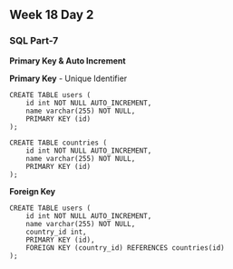 ## Week 18 Day 2

### SQL Part-7

**Primary Key & Auto Increment**

**Primary Key** - Unique Identifier

```mysql
CREATE TABLE users (
    id int NOT NULL AUTO_INCREMENT,
    name varchar(255) NOT NULL,
    PRIMARY KEY (id)
);
```

```mysql
CREATE TABLE countries (
    id int NOT NULL AUTO_INCREMENT,
    name varchar(255) NOT NULL,
    PRIMARY KEY (id)
);
```

**Foreign Key**

```mysql
CREATE TABLE users (
    id int NOT NULL AUTO_INCREMENT,
    name varchar(255) NOT NULL,
    country_id int,
    PRIMARY KEY (id),
    FOREIGN KEY (country_id) REFERENCES countries(id)
);
```

